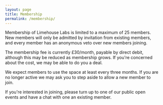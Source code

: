 ```yaml
---
layout: page
title: Membership
permalink: /membership/
---
```


Membership of Limehouse Labs is limited to a maximum of 25 members. New members will only be admitted by invitation from existing members, and every member has an anonymous veto over new members joining.

The membership fee is currently £30/month, payable by direct debit, although this may be reduced as membership grows. If you're concerned about the cost, we may be able to do you a deal.

We expect members to use the space at least every three months. If you are no longer active we may ask you to step aside to allow a new member to join.

If you're interested in joining, please turn up to one of our public open events and have a chat with one
an existing member.
